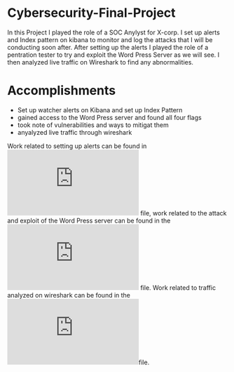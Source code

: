# Cybersecurity-Final-Project

In this Project I played the role of a SOC Anylyst for X-corp. I set up alerts and Index pattern on kibana to monitor and log the attacks that I will be conducting soon after. After setting up the alerts I played the role of a pentration tester to try and exploit the Word Press Server as we will see. I then analyzed live traffic on Wireshark to find any abnormalities.

# Accomplishments

- Set up watcher alerts on Kibana and set up Index Pattern
- gained access to the Word Press server and found all four flags
- took note of vulnerabilities and ways to mitigat them
- anyalyzed live traffic through wireshark 

Work related to setting up alerts can be found in ![Blue Team](https://github.com/Youssefnjah/Cybersecurity-Final-Project/blob/main/Final%20Project%20Blue%20Team.pdf) file, work related to the attack and exploit of the Word Press server can be found in the ![Red Team](https://github.com/Youssefnjah/Cybersecurity-Final-Project/blob/main/Final%20Project%20Red%20Team.pdf) file. Work related to traffic analyzed on wireshark can be found in the ![Network Analysis](https://github.com/Youssefnjah/Cybersecurity-Final-Project/blob/main/Network%20Analysis.pdf)file.
